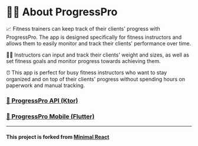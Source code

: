 # 💪🏽 About ProgressPro

📈 Fitness trainers can keep track of their clients' progress with ProgressPro. The app is designed specifically for fitness instructors and allows them to easily monitor and track their clients' performance over time.

🏋🏽 Instructors can input and track their clients' weight and sizes, as well as set fitness goals and monitor progress towards achieving them.

⏰ This app is perfect for busy fitness instructors who want to stay organized and on top of their clients' progress without spending hours on paperwork and manual tracking.

### [🚀 ProgressPro API (Ktor)](https://github.com/hopingsteam/ProgressPro-API)
### [📱 ProgressPro Mobile (Flutter)](https://github.com/hopingsteam/ProgressPro-Mobile)

-----

#### This project is forked from [Minimal React](https://github.com/minimal-ui-kit/material-kit-react)
